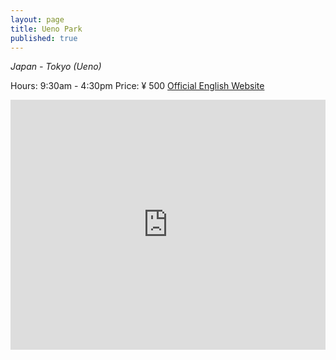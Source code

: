 ```yaml
---
layout: page
title: Ueno Park
published: true
---
```

_Japan - Tokyo (Ueno)_

Hours: 9:30am - 4:30pm
Price: ¥ 500
[Official English Website](http://www.uenotoshogu.com/en/)


<div style="width: 100%"><iframe width="100%" height="400" src="https://maps.google.com/maps?width=100%&amp;height=400&amp;hl=en&amp;coord=35.7156453, 139.77130710000006&amp;q=Ueno%20Toshogu%20Shrine%2C%209-88%20Uenok%C5%8Den%2C%20Tait%C5%8D-ku%2C%20T%C5%8Dky%C5%8D-to%20110-0007%2C%20Japan+(Ueno%20T%C5%8Dsh%C5%8D-g%C5%AB)&amp;ie=UTF8&amp;t=p&amp;z=16&amp;iwloc=B&amp;output=embed" frameborder="0" scrolling="no" marginheight="0" marginwidth="0"></iframe></div><br />
